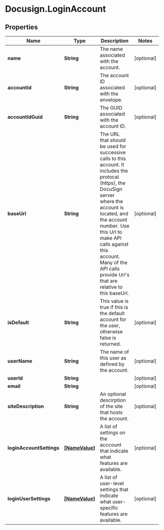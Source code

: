 # Docusign.LoginAccount

## Properties
Name | Type | Description | Notes
------------ | ------------- | ------------- | -------------
**name** | **String** | The name associated with the account. | [optional] 
**accountId** | **String** | The account ID associated with the envelope. | [optional] 
**accountIdGuid** | **String** | The GUID associated with the account ID. | [optional] 
**baseUrl** | **String** | The URL that should be used for successive calls to this account. It includes the protocal (https), the DocuSign server where the account is located, and the account number. Use this Url to make API calls against this account. Many of the API calls provide Uri&#39;s that are relative to this baseUrl. | [optional] 
**isDefault** | **String** | This value is true if this is the default account for the user, otherwise false is returned. | [optional] 
**userName** | **String** | The name of this user as defined by the account. | [optional] 
**userId** | **String** |  | [optional] 
**email** | **String** |  | [optional] 
**siteDescription** | **String** | An optional descirption of the site that hosts the account. | [optional] 
**loginAccountSettings** | [**[NameValue]**](NameValue.md) | A list of settings on the acccount that indicate what features are available. | [optional] 
**loginUserSettings** | [**[NameValue]**](NameValue.md) | A list of user-level settings that indicate what user-specific features are available. | [optional] 


